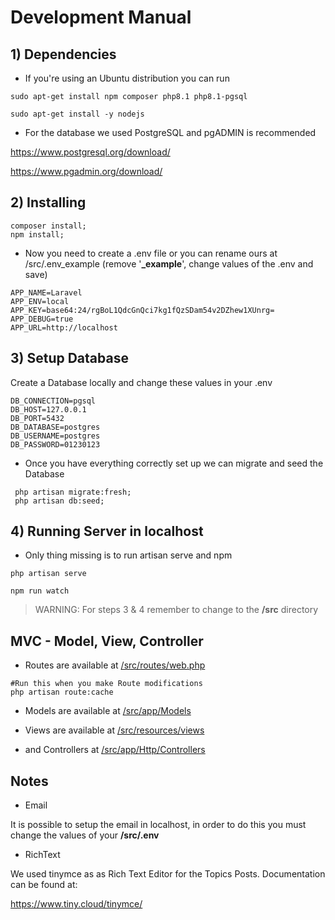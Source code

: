# Development Manual

## 1) Dependencies

- If you're using an Ubuntu distribution you can run

```shell
sudo apt-get install npm composer php8.1 php8.1-pgsql
```

```
sudo apt-get install -y nodejs
```

- For the database we used PostgreSQL and pgADMIN is recommended

https://www.postgresql.org/download/

https://www.pgadmin.org/download/

## 2) Installing

```shell
composer install;
npm install;
```

- Now you need to create a .env file or you can rename ours at /src/.env_example (remove '**_example**', change values of the .env and save)

```shell
APP_NAME=Laravel
APP_ENV=local
APP_KEY=base64:24/rgBoL1QdcGnQci7kg1fQzSDam54v2DZhew1XUnrg=
APP_DEBUG=true
APP_URL=http://localhost
```

## 3) Setup Database

Create a Database locally and change these values in your .env

```shell
DB_CONNECTION=pgsql
DB_HOST=127.0.0.1
DB_PORT=5432
DB_DATABASE=postgres
DB_USERNAME=postgres
DB_PASSWORD=01230123
```

- Once you have everything correctly set up we can migrate and seed the Database

```shell
 php artisan migrate:fresh; 
 php artisan db:seed;
```


## 4) Running Server in localhost

- Only thing missing is to run artisan serve and npm

```shell
php artisan serve
```

```shell
npm run watch
```

> WARNING: For steps 3 & 4 remember to change to the **/src** directory

## MVC - Model, View, Controller

- Routes are available at [/src/routes/web.php](https://git.fe.up.pt/alexandre.valle/dei-acolhimento/-/blob/main/src/routes/web.php)

```shell
#Run this when you make Route modifications
php artisan route:cache
```

- Models are available at [/src/app/Models](https://git.fe.up.pt/alexandre.valle/dei-acolhimento/-/tree/main/src/app/Models)

- Views are available at [/src/resources/views](https://git.fe.up.pt/alexandre.valle/dei-acolhimento/-/tree/main/src/resources/views)

- and Controllers at [/src/app/Http/Controllers](https://git.fe.up.pt/alexandre.valle/dei-acolhimento/-/tree/main/src/app/Http/Controllers)




## Notes

- Email

It is possible to setup the email in localhost, in order to do this you must change the values of your **/src/.env**

- RichText

We used tinymce as as Rich Text Editor for the Topics Posts. Documentation can be found at:

https://www.tiny.cloud/tinymce/
